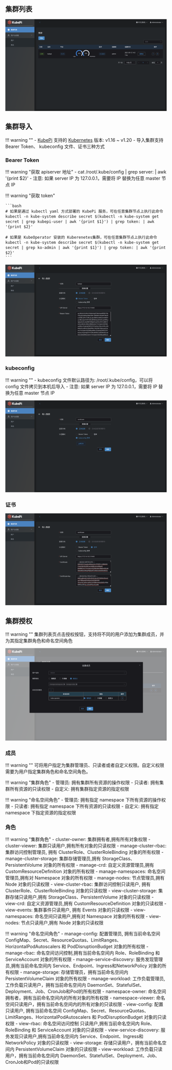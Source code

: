 
## 集群列表

![cluster-index](../img/kubepi/cluster-index.png)

## 集群导入

!!! warning ""
    - [KubePi][KubePi] 支持的 [Kubernetes][Kubernetes] 版本: v1.16 ~ v1.20
    - 导入集群支持 Bearer Token、 kubeconfig 文件、证书三种方式

### Bearer Token

!!! warning "获取 apiserver 地址"
    - cat /root/.kube/config | grep server: | awk '{print $2}'
    - 注意: 如果 server IP 为 127.0.0.1，需要将 IP 替换为任意 master 节点 IP

!!! warning "获取 token"

    ```bash
    # 如果是通过 kubectl yaml 方式部署的 KubePi 服务，可在任意集群节点上执行此命令
    kubectl -n kube-system describe secret $(kubectl -n kube-system get secret | grep kubepi-user | awk '{print $1}') | grep token: | awk '{print $2}'

    # 如果是 KubeOperator 安装的 Kuberenetes集群，可在任意集群节点上执行此命令
    kubectl -n kube-system describe secret $(kubectl -n kube-system get secret | grep ko-admin | awk '{print $1}') | grep token: | awk '{print $2}'
    ```

![cluster-import-token](../img/kubepi/cluster-import-token.png)

### kubeconfig

!!! warning ""
    - kubeconfig 文件默认路径为: /root/.kube/config，可以将 config 文件拷贝到本机后导入
    - 注意: 如果 server IP 为 127.0.0.1，需要将 IP 替换为任意 master 节点 IP

![cluster-import-kubeconfig](../img/kubepi/cluster-import-kubeconfig.png)

### 证书

![cluster-import-certificate](../img/kubepi/cluster-import-certificate.png)

## 集群授权

!!! warning ""
    集群列表页点击授权按钮，支持将不同的用户添加为集群成员，并为其指定集群角色和命名空间角色

![cluster-authorization](../img/kubepi/cluster-authorization.png)

### 成员

!!! warning ""
    可将用户指定为集群管理员、只读者或者自定义权限。自定义权限需要为用户指定集群角色和命名空间角色。

!!! warning "集群角色"
    - 管理员: 拥有集群所有资源的操作权限
    - 只读者: 拥有集群所有资源的只读权限
    - 自定义: 拥有集群指定资源的指定权限

!!! warning "命名空间角色"
    - 管理员: 拥有指定 namespace 下所有资源的操作权限
    - 只读者: 拥有指定 namespace 下所有资源的只读权限
    - 自定义: 拥有指定 namespace 下指定资源的指定权限

### 角色

!!! warning "集群角色"
    - cluster-owner: 集群拥有者,拥有所有对象权限
    - cluster-viewer: 集群只读用户,拥有所有对象的只读权限
    - manage-cluster-rbac: 集群访问控制管理员, 拥有 ClusterRole、ClusterRoleBinding 对象的所有权限
    - manage-cluster-storage: 集群存储管理员,拥有 StorageClass、PersistentVolume 对象的所有权限
    - manage-crd: 自定义资源管理员,拥有 CustomResourceDefinition 对象的所有权限
    - manage-namespaces: 命名空间管理员,拥有对 Namespace 对象的所有权限
    - manage-nodes: 节点管理员,拥有 Node 对象的只读权限
    - view-cluster-rbac: 集群访问控制只读用户, 拥有 ClusterRole、ClusterRoleBinding 对象的只读权限
    - view-cluster-storage: 集群存储只读用户,拥有 StorageClass、PersistentVolume 对象的只读权限
    - view-crd: 自定义资源管理员,拥有 CustomResourceDefinition 对象的只读权限
    - view-events: 集群事件只读用户, 拥有 Events 对象的只读权限
    - view-namespaces: 命名空间只读用户,拥有对 Namespace 对象的所有权限
    - view-nodes: 节点只读用户,拥有 Node 对象的只读权限

!!! warning "命名空间角色"
    - manage-config: 配置管理员, 拥有当前命名空间 ConfigMap、Secret、ResourceQuotas、LimitRanges、HorizontalPodAutoscalers 和 PodDisruptionBudget 对象的所有权限
    - manage-rbac: 命名空间访问控制,拥有当前命名空间内 Role、RoleBinding 和 ServiceAccount 对象的所有权限
    - manage-service-discovery: 服务发现管理员,拥有当前命名空间内 Service、Endpoint、Ingress和NetworkPolicy 对象的所有权限
    - manage-storage: 存储管理员，拥有当前命名空间内 PersistentVolumeClaim 对象的所有权限
    - manage-workload: 工作负载管理员,工作负载只读用户，拥有当前命名空间内 DaemonSet、StatefulSet、Deployment、Job、CronJob和Pod的所有权限
    - namespace-owner: 命名空间拥有者，拥有当前命名空间内的所有对象的所有权限
    - namespace-viewer: 命名空间只读用户，拥有当前命名空间内的所有对象的只读权限
    - view-config: 配置只读用户, 拥有当前命名空间 ConfigMap、Secret、ResourceQuotas、LimitRanges、HorizontalPodAutoscalers 和 PodDisruptionBudget 对象的只读权限
    - view-rbac: 命名空间访问控制 只读用户,拥有当前命名空间内 Role、RoleBinding 和 ServiceAccount 对象的只读权限
    - view-service-discovery: 服务发现只读用户,拥有当前命名空间内 Service、Endpoint、Ingress和NetworkPolicy 对象的只读权限
    - view-storage: 存储只读用户，拥有当前命名空间内 PersistentVolumeClaim 对象的只读权限
    - view-workload: 工作负载只读用户，拥有当前命名空间内 DaemonSet、StatefulSet、Deployment、Job、CronJob和Pod的只读权限

[KubePi]:https://kubeoperator.io
[Kubernetes]:https://kubernetes.io
